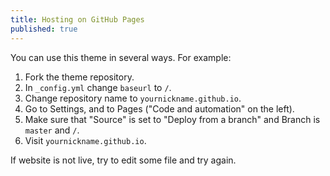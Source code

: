 ```yaml
---
title: Hosting on GitHub Pages
published: true
---
```


You can use this theme in several ways. For example:

1. Fork the theme repository.
2. In `_config.yml` change `baseurl` to `/`.
3. Change repository name to `yournickname.github.io`.
4. Go to Settings, and to Pages ("Code and automation" on the left).
5. Make sure that "Source" is set to "Deploy from a branch" and Branch is `master` and `/`.
6. Visit `yournickname.github.io`.

If website is not live, try to edit some file and try again.

